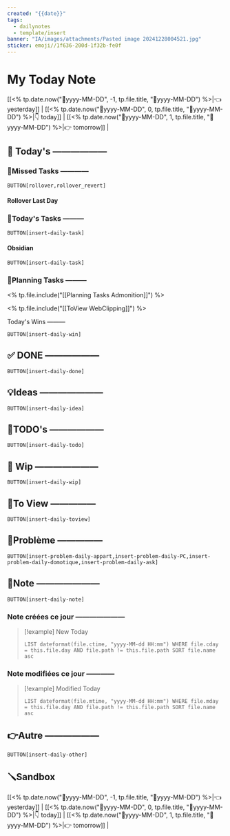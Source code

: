 ```yaml
---
created: "{{date}}"
tags:
  - dailynotes
  - template/insert
banner: "IA/images/attachments/Pasted image 20241228004521.jpg"
sticker: emoji//1f636-200d-1f32b-fe0f
---
```

# My Today Note

[[<% tp.date.now("📒yyyy-MM-DD", -1, tp.file.title, "📒yyyy-MM-DD") %>|👈 yesterday]] | [[<% tp.date.now("📒yyyy-MM-DD", 0, tp.file.title, "📒yyyy-MM-DD") %>|👇 today]] | [[<% tp.date.now("📒yyyy-MM-DD", 1, tp.file.title, "📒yyyy-MM-DD") %>|👉 tomorrow]] |

## 📅 Today's ——————

### 🥷Missed Tasks ————

`BUTTON[rollover,rollover_revert]`
#### Rollover Last Day

### 🚀Today's Tasks ———

 `BUTTON[insert-daily-task]`
 
#### Obsidian

`BUTTON[insert-daily-task]`


### 🚀Planning Tasks ———

<% tp.file.include("[[Planning Tasks Admonition]]") %>

<% tp.file.include("[[ToView WebClipping]]") %>

Today's Wins ———

`BUTTON[insert-daily-win]`


## ✅ DONE ——————

 `BUTTON[insert-daily-done]`
 

## 💡Ideas ———————

 `BUTTON[insert-daily-idea]`
 

## 📎TODO's ——————

`BUTTON[insert-daily-todo]`


## 🚧 Wip ———————

`BUTTON[insert-daily-wip]`


## 👀To View —————

`BUTTON[insert-daily-toview]`


## 🚨Problème —————

`BUTTON[insert-problem-daily-appart,insert-problem-daily-PC,insert-problem-daily-domotique,insert-problem-daily-ask]`


## 📝Note ———————

`BUTTON[insert-daily-note]`


### Note créées ce jour ———————
> [!example] New Today
> ```dataview
> LIST dateformat(file.ctime, "yyyy-MM-dd HH:mm") WHERE file.cday = this.file.day AND file.path != this.file.path SORT file.name asc
> ```
> 
### Note modifiées ce jour ————
> [!example] Modified Today
> ```dataview 
> LIST dateformat(file.mtime, "yyyy-MM-dd HH:mm") WHERE file.mday = this.file.day AND file.path != this.file.path SORT file.name asc
> ```
> 


## 👉Autre ——————

`BUTTON[insert-daily-other]`



## 🪛Sandbox 







[[<% tp.date.now("📒yyyy-MM-DD", -1, tp.file.title, "📒yyyy-MM-DD") %>|👈 yesterday]] | [[<% tp.date.now("📒yyyy-MM-DD", 0, tp.file.title, "📒yyyy-MM-DD") %>|👇 today]] | [[<% tp.date.now("📒yyyy-MM-DD", 1, tp.file.title, "📒yyyy-MM-DD") %>|👉 tomorrow]] |
